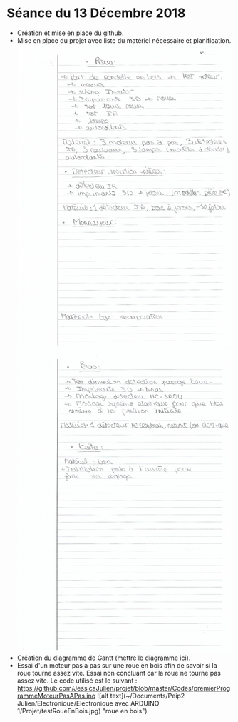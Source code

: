 # Séance du 13 Décembre 2018

* Création et mise en place du github.
* Mise en place du projet avec liste du matériel nécessaire et planification.
![alt text](https://github.com/JessicaJulien/projet/blob/master/Documentation/liste_planification_part1.jpg "liste et planification part1")
![alt text](https://github.com/JessicaJulien/projet/blob/master/Documentation/liste_planification_part2.jpg "liste et planification part2")
* Création du diagramme de Gantt (mettre le diagramme ici).
* Essai d'un moteur pas à pas sur une roue en bois afin de savoir si la roue tourne assez vite. Essai non concluant car la roue ne tourne pas assez vite. Le code utilisé est le suivant : 
https://github.com/JessicaJulien/projet/blob/master/Codes/premierProgrammeMoteurPasAPas.ino
![alt text](~/Documents/Peip2 Julien/Electronique/Electronique avec ARDUINO 1/Projet/testRoueEnBois.jpg) "roue en bois")
